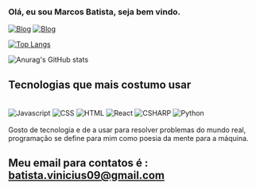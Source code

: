 ### Olá, eu sou Marcos Batista, seja bem vindo.

[![Blog](https://img.shields.io/badge/LinkedIn-0077B5?style=for-the-badge&logo=linkedin&logoColor=white)](https://www.linkedin.com/in/marcos-batista-a0b70111a/)     [![Blog](https://img.shields.io/badge/Medium-12100E?style=for-the-badge&logo=medium&logoColor=white)](https://medium.com/@batista-vinicius09)

[![Top Langs](https://github-readme-stats.vercel.app/api/top-langs/?username=Ozymandias09&layout=compact)](https://github.com/Ozymandias09/github-readme-stats)

![Anurag's GitHub stats](https://github-readme-stats.vercel.app/api?username=Ozymandias09&show_icons=true&theme=highcontrast)

## Tecnologias que mais costumo usar
<div style ="diaplay: inline_block"></br>
<img align="center" alt="Javascript" src="https://img.shields.io/badge/JavaScript-F7DF1E?style=for-the-badge&logo=javascript&logoColor=black"> <img align="center" alt="CSS" src="https://img.shields.io/badge/CSS3-1572B6?style=for-the-badge&logo=css3&logoColor=white"> <img align="center" alt="HTML" src="https://img.shields.io/badge/HTML5-E34F26?style=for-the-badge&logo=html5&logoColor=white"> <img align="center" alt="React" src="https://img.shields.io/badge/React-20232A?style=for-the-badge&logo=react&logoColor=61DAFB"> <img align="center" alt="CSHARP" src="https://img.shields.io/badge/C%23-239120?style=for-the-badge&logo=c-sharp&logoColor=white">  <img align="center" alt="Python" src="https://img.shields.io/badge/Python-14354C?style=for-the-badge&logo=python&logoColor=white"> 
</div><br>
Gosto de tecnologia e de a usar para resolver problemas do mundo real, programação se define para mim como poesia da mente para a máquina.

## Meu email para contatos é : batista.vinicius09@gmail.com</br>

